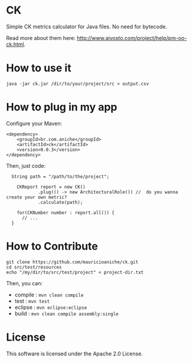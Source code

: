# CK

Simple CK metrics calculator for Java files. No need for bytecode. 

Read more about them here: http://www.aivosto.com/project/help/pm-oo-ck.html.

# How to use it

```
java -jar ck.jar /dir/to/your/project/src > output.csv
```

# How to plug in my app

Configure your Maven:

```
<dependency>
	<groupId>br.com.aniche</groupId>
	<artifactId>ck</artifactId>
	<version>0.0.3</version>
</dependency>

```

Then, just code: 

```
  String path = "/path/to/the/project";
  
	CKReport report = new CK()
			.plug(() -> new ArchitecturalRole()) //  do you wanna create your own metric?
			.calculate(path);

	for(CKNumber number : report.all()) {
	  // ...
  }
```

# How to Contribute

```
git clone https://github.com/mauricioaniche/ck.git
cd src/test/resources
echo "/my/dir/to/src/test/project" < project-dir.txt
```

Then, you can:

* compile : `mvn clean compile`
* test    : `mvn test`
* eclipse : `mvn eclipse:eclipse`
* build   : `mvn clean compile assembly:single`


# License

This software is licensed under the Apache 2.0 License.
